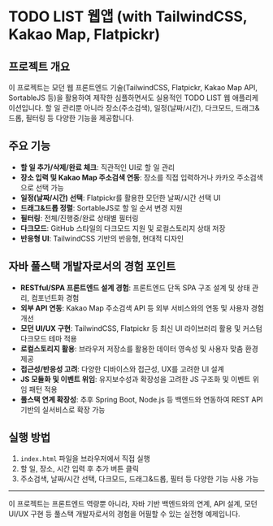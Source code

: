 # TODO LIST 웹앱 (with TailwindCSS, Kakao Map, Flatpickr)

## 프로젝트 개요

이 프로젝트는 모던 웹 프론트엔드 기술(TailwindCSS, Flatpickr, Kakao Map API, SortableJS 등)을 활용하여 제작한 심플하면서도 실용적인 TODO LIST 웹 애플리케이션입니다. 할 일 관리뿐 아니라 장소(주소검색), 일정(날짜/시간), 다크모드, 드래그&드롭, 필터링 등 다양한 기능을 제공합니다.

## 주요 기능
- **할 일 추가/삭제/완료 체크**: 직관적인 UI로 할 일 관리
- **장소 입력 및 Kakao Map 주소검색 연동**: 장소를 직접 입력하거나 카카오 주소검색으로 선택 가능
- **일정(날짜/시간) 선택**: Flatpickr를 활용한 모던한 날짜/시간 선택 UI
- **드래그&드롭 정렬**: SortableJS로 할 일 순서 변경 지원
- **필터링**: 전체/진행중/완료 상태별 필터링
- **다크모드**: GitHub 스타일의 다크모드 지원 및 로컬스토리지 상태 저장
- **반응형 UI**: TailwindCSS 기반의 반응형, 현대적 디자인

## 자바 풀스택 개발자로서의 경험 포인트
- **RESTful/SPA 프론트엔드 설계 경험**: 프론트엔드 단독 SPA 구조 설계 및 상태 관리, 컴포넌트화 경험
- **외부 API 연동**: Kakao Map 주소검색 API 등 외부 서비스와의 연동 및 사용자 경험 개선
- **모던 UI/UX 구현**: TailwindCSS, Flatpickr 등 최신 UI 라이브러리 활용 및 커스텀 다크모드 테마 적용
- **로컬스토리지 활용**: 브라우저 저장소를 활용한 데이터 영속성 및 사용자 맞춤 환경 제공
- **접근성/반응성 고려**: 다양한 디바이스와 접근성, UX를 고려한 UI 설계
- **JS 모듈화 및 이벤트 위임**: 유지보수성과 확장성을 고려한 JS 구조화 및 이벤트 위임 패턴 적용
- **풀스택 연계 확장성**: 추후 Spring Boot, Node.js 등 백엔드와 연동하여 REST API 기반의 실서비스로 확장 가능

## 실행 방법
1. `index.html` 파일을 브라우저에서 직접 실행
2. 할 일, 장소, 시간 입력 후 추가 버튼 클릭
3. 주소검색, 날짜/시간 선택, 다크모드, 드래그&드롭, 필터 등 다양한 기능 사용 가능

---

이 프로젝트는 프론트엔드 역량뿐 아니라, 자바 기반 백엔드와의 연계, API 설계, 모던 UI/UX 구현 등 풀스택 개발자로서의 경험을 어필할 수 있는 실전형 예제입니다.